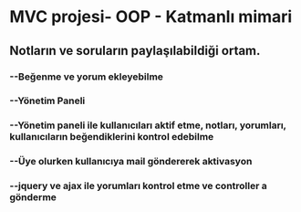# MVC projesi- OOP - Katmanlı mimari 

## Notların ve soruların paylaşılabildiği ortam.

### --Beğenme ve yorum ekleyebilme  
### --Yönetim Paneli
### --Yönetim paneli ile kullanıcıları aktif etme, notları, yorumları, kullanıcıların beğendiklerini kontrol edebilme
### --Üye olurken kullanıcıya mail göndererek aktivasyon
### --jquery ve ajax ile yorumları kontrol etme ve controller a gönderme
